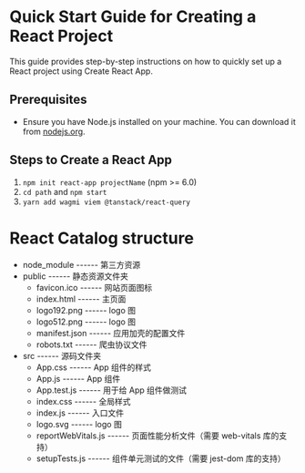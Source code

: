 # Quick Start Guide for Creating a React Project

This guide provides step-by-step instructions on how to quickly set up a React project using Create React App.

## Prerequisites

- Ensure you have Node.js installed on your machine. You can download it from [nodejs.org](https://nodejs.org/).

## Steps to Create a React App

1. `npm init react-app projectName`   (npm >= 6.0) 
2. `cd path` and `npm start`
3. `yarn add wagmi viem @tanstack/react-query`
   
# React Catalog structure
+ node_module ------ 第三方资源
+ public ------ 静态资源文件夹
    + favicon.ico ------     网站页面图标
    + index.html ------ 主页面
    + logo192.png ------ logo 图
    + logo512.png ------ logo 图
    + manifest.json ------ 应用加壳的配置文件
    + robots.txt ------ 爬虫协议文件
+ src ------ 源码文件夹
    + App.css ------ App 组件的样式
    + App.js ------ App 组件
    + App.test.js ------ 用于给 App 组件做测试
    + index.css ------ 全局样式
    + index.js ------ 入口文件
    + logo.svg ------ logo 图
    + reportWebVitals.js ------ 页面性能分析文件（需要 web-vitals 库的支持）
    + setupTests.js ------ 组件单元测试的文件（需要 jest-dom 库的支持）